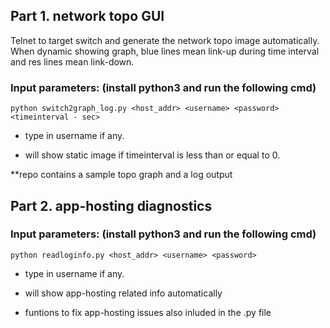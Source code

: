 ## Part 1. network topo GUI
Telnet to target switch and generate the network topo image automatically. When dynamic showing graph, blue lines mean link-up during time interval and res lines mean link-down.

### Input parameters: (install python3 and run the following cmd)
```
python switch2graph_log.py <host_addr> <username> <password> <timeinterval - sec>
```
  
- type in username if any.

- will show static image if timeinterval is less than or equal to 0.


**repo contains a sample topo graph and a log output

## Part 2. app-hosting diagnostics
### Input parameters: (install python3 and run the following cmd)
```
python readloginfo.py <host_addr> <username> <password>
```
- type in username if any.

- will show app-hosting related info automatically

- funtions to fix app-hosting issues also inluded in the .py file
